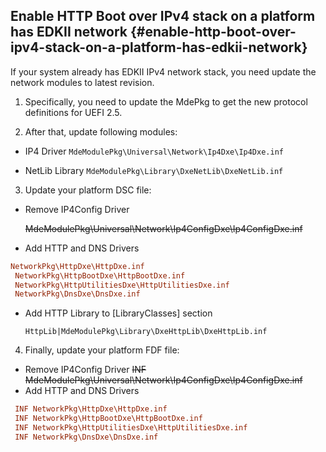 ## Enable HTTP Boot over IPv4 stack on a platform has EDKII network {#enable-http-boot-over-ipv4-stack-on-a-platform-has-edkii-network}

If your system already has EDKII IPv4 network stack, you need update the network modules to latest revision.

1.  Specifically, you need to update the MdePkg to get the new protocol definitions for UEFI 2.5\.

2. After that, update following modules:

  * IP4 Driver
 `MdeModulePkg\Universal\Network\Ip4Dxe\Ip4Dxe.inf`

  * NetLib Library
  `MdeModulePkg\Library\DxeNetLib\DxeNetLib.inf`

3. Update your platform DSC file:

  * Remove IP4Config Driver
 
    ~~MdeModulePkg\Universal\Network\Ip4ConfigDxe\Ip4ConfigDxe.inf~~

  * Add HTTP and DNS Drivers
```ini
NetworkPkg\HttpDxe\HttpDxe.inf
 NetworkPkg\HttpBootDxe\HttpBootDxe.inf
 NetworkPkg\HttpUtilitiesDxe\HttpUtilitiesDxe.inf
 NetworkPkg\DnsDxe\DnsDxe.inf
```
 * Add HTTP Library to [LibraryClasses] section

   `HttpLib|MdeModulePkg\Library\DxeHttpLib\DxeHttpLib.inf`

4. Finally, update your platform FDF file:
  * Remove IP4Config Driver
  ~~INF MdeModulePkg\Universal\Network\Ip4ConfigDxe\Ip4ConfigDxe.inf~~
  * Add HTTP and DNS Drivers
```ini
 INF NetworkPkg\HttpDxe\HttpDxe.inf
 INF NetworkPkg\HttpBootDxe\HttpBootDxe.inf
 INF NetworkPkg\HttpUtilitiesDxe\HttpUtilitiesDxe.inf
 INF NetworkPkg\DnsDxe\DnsDxe.inf
```

